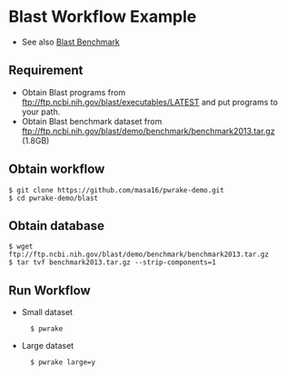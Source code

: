 # Blast Workflow Example

* See also [Blast Benchmark](http://fiehnlab.ucdavis.edu/staff/kind/Collector/Benchmark/Blast_Benchmark)

## Requirement
* Obtain Blast programs from ftp://ftp.ncbi.nih.gov/blast/executables/LATEST and put programs to your path.
* Obtain Blast benchmark dataset from ftp://ftp.ncbi.nih.gov/blast/demo/benchmark/benchmark2013.tar.gz (1.8GB)

## Obtain workflow

    $ git clone https://github.com/masa16/pwrake-demo.git
    $ cd pwrake-demo/blast

## Obtain database

    $ wget ftp://ftp.ncbi.nih.gov/blast/demo/benchmark/benchmark2013.tar.gz
    $ tar tvf benchmark2013.tar.gz --strip-components=1

## Run Workflow
* Small dataset

        $ pwrake

* Large dataset

        $ pwrake large=y
